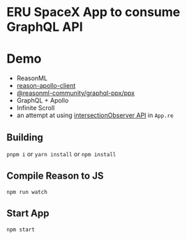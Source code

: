 # ERU SpaceX App to consume GraphQL API

# Demo

- ReasonML
- [reason-apollo-client](https://github.com/reasonml-community/reason-apollo-client/tree/next)
- [@reasonml-community/graphql-ppx/ppx](https://beta.graphql-ppx.com/)
- GraphQL + Apollo
- Infinite Scroll
- an attempt at using [intersectionObserver API](https://developer.mozilla.org/en-US/docs/Web/API/Intersection_Observer_API) in `App.re`

## Building

`pnpm i` or `yarn install` or `npm install`

## Compile Reason to JS

`npm run watch`

## Start App

`npm start`
